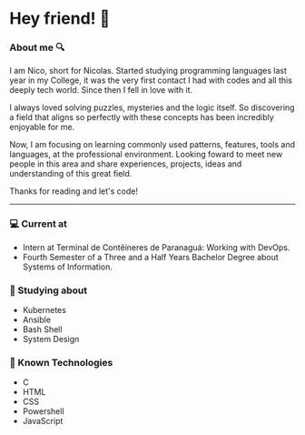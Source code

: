 # Hey friend! 👋

### About me 🔍

I am Nico, short for Nicolas. Started studying programming languages last year in my College, it was the very first contact I had with codes and all this deeply tech world. Since then I fell in love with it. 

I always loved solving puzzles, mysteries and the logic itself. So discovering a field that aligns so perfectly with these concepts has been incredibly enjoyable for me. 

Now, I am focusing on learning commonly used patterns, features, tools and languages, at the professional environment. Looking foward to meet new people in this area and share experiences, projects, ideas and understanding of this great field. 

Thanks for reading and let's code!

---

### 💻 Current at

- Intern at Terminal de Contêineres de Paranaguá: Working with DevOps.
- Fourth Semester of a Three and a Half Years Bachelor Degree about Systems of Information.

### 📖 Studying about


- Kubernetes
- Ansible
- Bash Shell
- System Design


### 👾 Known Technologies 

- C
- HTML
- CSS
- Powershell
- JavaScript

<!--
**nick27liberatto/nick27liberatto** is a ✨ _special_ ✨ repository because its `README.md` (this file) appears on your GitHub profile.

Here are some ideas to get you started:

- 🔭 I’m currently working on ...
- 🌱 I’m currently learning ...
- 👯 I’m looking to collaborate on ...
- 🤔 I’m looking for help with ...
- 💬 Ask me about ...
- 📫 How to reach me: ...
- 😄 Pronouns: ...
- ⚡ Fun fact: ...
-->

